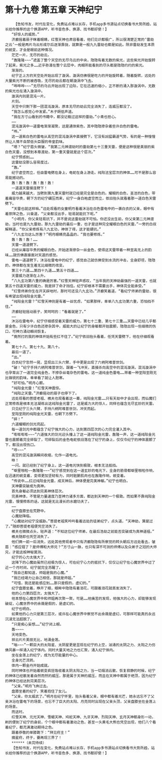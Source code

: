 # 第十九卷 第五章 天神纪宁
        【告知书友，时代在变化，免费站点难以长存，手机app多书源站点切换看书大势所趋，站长给你推荐的这个换源APP，听书音色多、换源、找书都好使！】
       “好惊人的威势。”
       济癫摇着扇子眯着眼睛，红雪天神也肃容看着，他们见识都极广，所以很清楚正常的‘雷劫之云’一般是两片乌云形成尔后逐渐靠拢，就算是一般九九雷劫也都是如此。除非雷劫发生本质的蜕变，才会是眼前这种情况。
       茫茫一片，无尽的劫云。
       “轰隆隆~~~”遮盖了整个天空的无尽乌云的中央，隐隐有着无数的紫光，这些紫光开始旋转了起来，紫光之多……近乎弥漫在整个云层中，肉眼所能看到的尽头都是隐隐约约的紫光。
       渐渐的。
       纪宁正上方的天空处开始出现了漩涡，漩涡仿佛很是吃力的开始旋转着，随着旋转，远处的大量紫光不断的被吞吸，无尽的劫云都在朝漩涡中飞去。
       “哗哗哗~~~”无尽的乌云开始出现了边际，它在迅速的缩小，正不断的涌入那漩涡中。无数的紫光也在涌入漩涡中。
       漩涡内则是混沌一片。
       片刻。
       天空中只剩下那一团混沌漩涡，原本无尽的劫云完全消失了，连威压都没了。
       “我怎么感觉心中发紧。”木子朔低声道。
       “我在方寸山看到的书籍中，都没记载过这样的雷劫。”小青也担心。
       ……
       混沌漩涡中一道雷电渐渐凝聚，这是通体紫色，其中隐隐掺杂着些许白色的雷电。
       “哗。”
       这一道紫白色的雷电从高空的混沌漩涡中直接劈下，它没有凶猛霸道气势，有的是一种惶惶然让人情不自禁低头臣服的帝皇韵味。
       “嗯？”纪宁眉头微皱，“我第二元神渡劫时的雷劫第七十三重天雷，便是这种很是美丽的紫白色天雷，没想到本尊渡劫，第一重天雷就是这个层次。”
       纪宁预感到……
       这雷劫没那么容易度过。
       “轰。”
       纪宁虚空而立，任由雷电劈在身上，电蛇在身上游走。纯阳法宝层次的神体……可不是那么容易能撼动的。
       轰！轰！轰！轰！轰！轰！
       一道道天雷接连劈下！
       威力越来越大，当劈到第九重天雷时就已经是完全是白色的。耀眼的白色，圣洁的白色，带着雍容华贵，朝下方的纪宁碾压而来，纪宁一身白袍虚空而立，依旧抬头就看着那一道白色天雷劈下。
       “天雷也就这样嘛。”远处观看的女童明月看着沐浴在白色雷电中的一袭白衣的父亲，眼中有着崇拜之色，兴奋道，“父亲都没出手，轻易就能抗下呢。”
       “小明月，你父亲轻易抗下，并不是说这雷劫就不可怕。你还没出生前，你父亲第二元神渡劫，当时也是九九雷劫，那九九雷劫的最后一重，也才是这种完全耀眼白色的天雷。”一旁的白叔解释道，“你父亲修炼有八九玄功，神体了得，这才能硬抗。”
       “八九玄功这么厉害？”明月眼睛亮晶晶的，“我也要修炼。”
       轰！轰！轰！……
       天雷一道道劈下。
       已经从雍容华贵的耀眼白色，开始逐渐掺杂一丝金色，使得这天雷带着一种至高无上的韵味……就仿佛直接面对天道的感觉。
       雷电一道道劈下，沐浴在雷电中的纪宁，感觉自己就仿佛受到水流的冲击，全身舒坦，隐隐的，神体都在发生着无比细微的改变。
       第三十六道……第四十九道……第五十四道……
       天雷威力逐渐在上升。
       “八九玄功第六重的确是厉害。”红雪天神轻声感叹，“当年我的天神劫最强的一道天雷，也就第五十四道天雷的威力，我是拼了命才挡住。纪宁却根本不需要出手，神体完全能承受。”
       “红雪师弟你生在开天辟地时，那时可还没八九玄功。”济癫笑着道，“看纪宁师弟的雷劫，很有希望出现纯阳金光雷。”
       “纯阳金光雷？”红雪天神则是有着一丝忧虑，“如果那样，单单八九玄功第六重，恐怕挡不住。”
       济癫轻轻摇动扇子，笑呵呵的：“看着就是了。”
       ……
       沐浴在雷电中，纪宁仔细感受着天雷的威力，第七十二重、第七十三重……天雷中已经几乎都是金色，只有少许白色还掺杂其中，威能大的让纪宁的身躯都开始震颤，隐隐出现一些细微的伤口，可神力涌动瞬间恢复。
       “竟然打的我的神体开始有些扛不住了。”纪宁依旧抬头看着，任凭天雷劈下，他在仔细观看着。
       第七十八、第七十九、第八十。
       最后一道了。
       “出。”
       白衣纪宁忽然一晃，显现出三头六臂，手中更是出现了六柄阿难普世剑。
       “破！”纪宁手持六柄阿难普世剑，跟着一飞冲天，直接杀向高空中的混沌漩涡，混沌漩涡中也孕育出了一道完全纯金色，不掺杂丝毫杂色的雷电。这一道纯金色雷电……带着一种至阳至刚无比锋锐的韵味，单单看了就让人胆寒。
       “好可怕。”明月心颤。
       “纯阳金光雷！”红雪天神震惊。
       “纯阳之天雷。”济癫摇动的扇子也停下了。
       远处观看的菩提老祖、樵夫也观看着这一幕，纯阳金光雷……只有天劫中才会出现，而仙魔们正常修炼是根本无法凝练出这纯阳金光雷了，这是威力大的惊人，同样也蕴含无尽玄妙的天雷。
       只见纪宁三头六臂，手持六柄阿难普世剑，冲天而起。
       至阳至刚的纯阳金光天雷，也朝下方劈下。
       “碎！”
       六道耀眼的剑光亮起。
       每一道剑光中都蕴含了纪宁强大的心力，达到第四层次的心力完全灌入其中。
       “嘭嘭嘭嘭~~~”六道强大的剑光迎头撞上了这一道纯阳金光雷，轰隆一声，这一道纯阳金光雷也震颤着完全碎裂了，可碎裂后的金色电蛇依旧落在了纪宁的身上，仅仅令纪宁的神体震颤了下，都没出现伤口。
       “呼~~~”
       高空的混沌漩涡瞬间收缩，化作一道电光。
       咻！
       一闪，就已经到了纪宁身上，这一道电光快到极致，根本无法抵挡。
       “噼里啪啦~~轰隆隆~~~”纪宁感觉到在这一道玄妙的电光下，全身的筋骨都噼里啪啦作响，在迅速的蜕变着，变得更加坚韧有力，同时脏腑肌肉也在轰隆作响，蜕变着。
       “传说中……扛过纯阳金光雷，成天神后，神体便是完美神躯。”纪宁也明白。
       天神要突破成为真神。
       首先身躯必须达到完美神体层次。
       完美神体，不管是力量速度乃至神力诸多方面，都达到天神的一个极致。而如果不靠纯阳金光雷，慢慢修炼的话，这就是无比漫长的水磨功夫了。
       ……
       纪宁盘膝坐在荒野中。
       心魔劫降临。
       “心魔劫对纪宁没威胁。”菩提老祖笑吟吟看着远处的徒弟纪宁，点头道，“天神劫，算是过了。”随即菩提老祖便凭空消失了。
       樵夫也微微点头，轻声道：“不知这位纪宁师弟，在最后浩劫之前能否突破成为真神道祖。”
       樵夫随即也凭空消失了。
       他们俩一前一后消失，远处其他旁观者中只有济癫隐隐有所察觉的转头朝后方远处看去，皱眉：“感应错了？是师傅和大师兄？”方寸山一脉，也只有深不可测的师傅以及众弟子之冠的大师兄，才能这般神秘莫测。
       纪宁的心力太强大了。
       这降下的心魔劫虽然已经极为惊人，可在纪宁心力的抵抗下，仅仅让纪宁在心魔世界中过了近一个月时间，纪宁就完全苏醒了。
       “我自己都知道，师姐是我的心魔。”
       “我已经竭力让自己相信，那就是师姐。”
       “可惜，我还是能感应到……那只是假的，虚幻的。”
       纪宁盘膝坐着，睁开了眼，眼眸中隐隐有着泪花，可跟着泪花就蒸发消失了。
       他的心力第四层次，太强大了。
       他本想在心魔世界中和师姐再次聚一聚，可是……他痛苦的发现，他强大的心力，却能够发现破绽，心魔世界中的余薇是假的，是虚幻的。
       纪宁也明白。
       如果他的心力只是第三层次，或许在心魔世界中察觉不出余薇是虚幻，可那样可能真的永远沉浸无法超脱了。
       “只是痴心妄想……”纪宁闭上眼。
       轰~~~~
       天地变色。
       祥云片片美丽无比，地涌金莲。
       “嗡~~~”一颗巨大的太阳星、太阴星更是显现在纪宁的上空，汹涌的太阴之力、太阳之力仿佛风暴一样涌入纪宁体内。同时大量天地之力也汇聚，涌入纪宁体内。
       坐在金莲上的纪宁，成为无尽能量的中心。
       全身光芒流转。
       体内一颗金丹开始成就。
       同时神体也开始着蜕变疯狂吸收着太阴太阳之力，当一切烟消云散，恢复寂静的时候，纪宁的神体已经散发着自然而然的威压，那是属于天神的威压，而且在天神中都属于绝顶，因为纪宁的神体已经达到完美层次。
       “父亲。”明月飞奔过去。
       盘膝坐着的纪宁，笑着抱住了女儿。
       “父亲，你太威武了。”明月在纪宁怀里，抬头看着父亲，眼中都有着光芒，她永远忘不了父亲沐浴在雷电下的场景，也忘不了巨大的太阳、月亮同时出现在父亲头顶，父亲盘膝坐在金莲上的场景。
       而这时。
       红雪天神、元光天神、雪蝎天神、鸠蛇天神、九牙天神、烈阳天神、玄月天神都身形一动，刷的便到了纪宁的身前，个个眼中都有着激动之色，甚至一头黄毛大熊也凭空出现，他们八个看着纪宁，都充满激动期待之色。
       跟着恭敬的单膝跪下：“拜见府主！”
       摘星府，终于，要再现三界了！
       ******（未完待续）
       【告知书友，时代在变化，免费站点难以长存，手机app多书源站点切换看书大势所趋，站长给你推荐的这个换源APP，听书音色多、换源、找书都好使！】